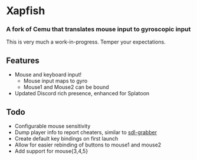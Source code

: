 # **Xapfish**
### A fork of Cemu that translates mouse input to gyroscopic input

This is very much a work-in-progress. Temper your expectations.

## Features

* Mouse and keyboard input!
  * Mouse input maps to gyro
  * Mouse1 and Mouse2 can be bound
* Updated Discord rich presence, enhanced for Splatoon

## Todo

* Configurable mouse sensitivity
* Dump player info to report cheaters, similar to [sdl-grabber](https://github.com/sdlfoundation/sdl-grabber)
* Create default key bindings on first launch
* Allow for easier rebinding of buttons to mouse1 and mouse2
* Add support for mouse{3,4,5}

